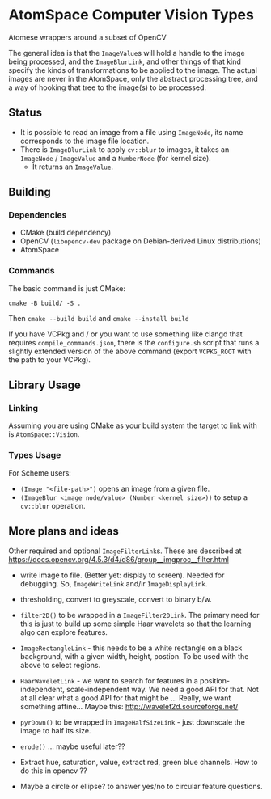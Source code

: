 # AtomSpace Computer Vision Types
Atomese wrappers around a subset of OpenCV

The general idea is that the `ImageValue`s will hold a handle to the
image being processed, and the `ImageBlurLink`, and other things of that
kind specify the kinds of transformations to be applied to the image.
The actual images are never in the AtomSpace, only the abstract
processing tree, and a way of hooking that tree to the image(s) to be
processed.

## Status
- It is possible to read an image from a file using `ImageNode`, its name corresponds to the image file location.
- There is `ImageBlurLink` to apply `cv::blur` to images, it takes an `ImageNode` / `ImageValue` and a `NumberNode` (for kernel size).
  - It returns an `ImageValue`.

## Building
### Dependencies
- CMake (build dependency)
- OpenCV (`libopencv-dev` package on Debian-derived Linux distributions)
- AtomSpace

### Commands
The basic command is just CMake:
```
cmake -B build/ -S .
```

Then `cmake --build build` and `cmake --install build`

If you have VCPkg and / or you want to use something like clangd that requires `compile_commands.json`, there is the `configure.sh` script that runs a slightly extended version of the above command (export `VCPKG_ROOT` with the path to your VCPkg).

## Library Usage
### Linking
Assuming you are using CMake as your build system the target to link with is `AtomSpace::Vision`.

### Types Usage
For Scheme users:
- `(Image "<file-path>")` opens an image from a given file.
- `(ImageBlur <image node/value> (Number <kernel size>))` to setup a `cv::blur` operation.

## More plans and ideas
Other required and optional `ImageFilterLink`s. These are described at https://docs.opencv.org/4.5.3/d4/d86/group__imgproc__filter.html

  + write image to file. (Better yet: display to screen). Needed for debugging.
So, `ImageWriteLink` and/ir `ImageDisplayLink`.

  + thresholding, convert to greyscale, convert to binary b/w.

  + `filter2D()` to be wrapped in a `ImageFilter2DLink`.  The primary
need for this is just to build up some simple Haar wavelets so
that the learning algo can explore features.

  + `ImageRectangleLink` - this needs to be a white rectangle on a black
background, with a given width, height, postion. To be used with the
above to select regions.

  + `HaarWaveletLink` - we want to search for features in a
position-independent, scale-independent way. We need a good API for
that. Not at all clear what a good API for that might be ... Really,
we want something affine... Maybe this: http://wavelet2d.sourceforge.net/

  + `pyrDown()` to be wrapped in `ImageHalfSizeLink` - just downscale the
image to half its size.

  + `erode()` ... maybe useful later??

  + Extract hue, saturation, value, extract red, green blue channels. How
to do this in opencv ??

  + Maybe a circle or ellipse? to answer yes/no to circular feature
    questions.
